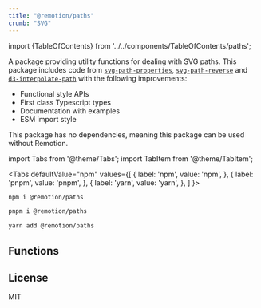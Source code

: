 ```yaml
---
title: "@remotion/paths"
crumb: "SVG"
---
```


import {TableOfContents} from '../../components/TableOfContents/paths';

A package providing utility functions for dealing with SVG paths. This package includes code from [`svg-path-properties`](https://www.npmjs.com/package/svg-path-properties), [`svg-path-reverse`](https://github.com/Pomax/svg-path-reverse#readme) and [`d3-interpolate-path`](https://github.com/pbeshai/d3-interpolate-path) with the following improvements:

- Functional style APIs
- First class Typescript types
- Documentation with examples
- ESM import style

This package has no dependencies, meaning this package can be used without Remotion.

import Tabs from '@theme/Tabs';
import TabItem from '@theme/TabItem';

<Tabs
defaultValue="npm"
values={[
{ label: 'npm', value: 'npm', },
{ label: 'pnpm', value: 'pnpm', },
{ label: 'yarn', value: 'yarn', },
]
}>
<TabItem value="npm">

```bash
npm i @remotion/paths
```

  </TabItem>

  <TabItem value="pnpm">

```bash
pnpm i @remotion/paths
```

  </TabItem>

  <TabItem value="yarn">

```bash
yarn add @remotion/paths
```

  </TabItem>
</Tabs>

## Functions

<TableOfContents />

## License

MIT
